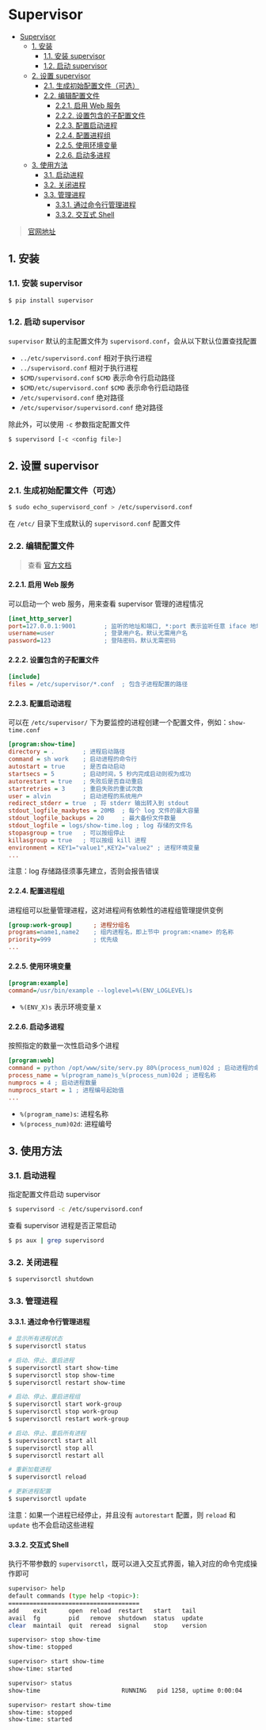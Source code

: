 # Supervisor

- [Supervisor](#supervisor)
  - [1. 安装](#1-安装)
    - [1.1. 安装 supervisor](#11-安装-supervisor)
    - [1.2. 启动 supervisor](#12-启动-supervisor)
  - [2. 设置 supervisor](#2-设置-supervisor)
    - [2.1. 生成初始配置文件（可选）](#21-生成初始配置文件可选)
    - [2.2. 编辑配置文件](#22-编辑配置文件)
      - [2.2.1. 启用 Web 服务](#221-启用-web-服务)
      - [2.2.2. 设置包含的子配置文件](#222-设置包含的子配置文件)
      - [2.2.3. 配置启动进程](#223-配置启动进程)
      - [2.2.4. 配置进程组](#224-配置进程组)
      - [2.2.5. 使用环境变量](#225-使用环境变量)
      - [2.2.6. 启动多进程](#226-启动多进程)
  - [3. 使用方法](#3-使用方法)
    - [3.1. 启动进程](#31-启动进程)
    - [3.2. 关闭进程](#32-关闭进程)
    - [3.3. 管理进程](#33-管理进程)
      - [3.3.1. 通过命令行管理进程](#331-通过命令行管理进程)
      - [3.3.2. 交互式 Shell](#332-交互式-shell)

> [官网地址](http://supervisord.org/)

## 1. 安装

### 1.1. 安装 supervisor

```bash
$ pip install supervisor
```

### 1.2. 启动 supervisor

`supervisor` 默认的主配置文件为 `supervisord.conf`，会从以下默认位置查找配置

- `../etc/supervisord.conf` 相对于执行进程
- `../supervisord.conf` 相对于执行进程
- `$CMD/supervisord.conf` `$CMD` 表示命令行启动路径
- `$CMD/etc/supervisord.conf` `$CMD` 表示命令行启动路径
- `/etc/supervisord.conf` 绝对路径
- `/etc/supervisor/supervisord.conf` 绝对路径

除此外，可以使用 `-c` 参数指定配置文件

```bash
$ supervisord [-c <config file>]
```

## 2. 设置 supervisor

### 2.1. 生成初始配置文件（可选）

```bash
$ sudo echo_supervisord_conf > /etc/supervisord.conf
```

在 `/etc/` 目录下生成默认的 `supervisord.conf` 配置文件

### 2.2. 编辑配置文件

> 查看 [官方文档](http://supervisord.org/configuration.html)

#### 2.2.1. 启用 Web 服务

可以启动一个 web 服务，用来查看 supervisor 管理的进程情况

```ini
[inet_http_server]
port=127.0.0.1:9001        ; 监听的地址和端口, *:port 表示监听任意 iface 地址
username=user              ; 登录用户名，默认无需用户名
password=123               ; 登陆密码，默认无需密码
```

#### 2.2.2. 设置包含的子配置文件

```ini
[include]
files = /etc/supervisor/*.conf  ; 包含子进程配置的路径
```

#### 2.2.3. 配置启动进程

可以在 `/etc/supervisor/` 下为要监控的进程创建一个配置文件，例如：`show-time.conf`

```ini
[program:show-time]
directory = .        ; 进程启动路径
command = sh work    ; 启动进程的命令行
autostart = true     ; 是否自动启动
startsecs = 5        ; 启动时间，5 秒内完成启动则视为成功
autorestart = true   ; 失败后是否自动重启
startretries = 3     ; 重启失败的重试次数
user = alvin         ; 启动进程的系统用户
redirect_stderr = true  ; 将 stderr 输出转入到 stdout
stdout_logfile_maxbytes = 20MB  ; 每个 log 文件的最大容量
stdout_logfile_backups = 20     ; 最大备份文件数量
stdout_logfile = logs/show-time.log ; log 存储的文件名
stopasgroup = true   ; 可以按组停止
killasgroup = true   ; 可以按组 kill 进程
environment = KEY1="value1",KEY2="value2" ; 进程环境变量
...
```

注意：log 存储路径须事先建立，否则会报告错误

#### 2.2.4. 配置进程组

进程组可以批量管理进程，这对进程间有依赖性的进程组管理提供变例

```ini
[group:work-group]      ; 进程分组名
programs=name1,name2    ; 组内进程名，即上节中 program:<name> 的名称
priority=999            ; 优先级
...
```

#### 2.2.5. 使用环境变量

```ini
[program:example]
command=/usr/bin/example --loglevel=%(ENV_LOGLEVEL)s
```

- `%(ENV_X)s` 表示环境变量 `X`

#### 2.2.6. 启动多进程

按照指定的数量一次性启动多个进程

```ini
[program:web]
command = python /opt/www/site/serv.py 80%(process_num)02d ; 启动进程的命令行
process_name = %(program_name)s_%(process_num)02d ; 进程名称
numprocs = 4 ; 启动进程数量
numprocs_start = 1 ; 进程编号起始值
...
```

- `%(program_name)s`: 进程名称
- `%(process_num)02d`: 进程编号

## 3. 使用方法

### 3.1. 启动进程

指定配置文件启动 supervisor

```bash
$ supervisord -c /etc/supervisord.conf
```

查看 supervisor 进程是否正常启动

```bash
$ ps aux | grep supervisord
```

### 3.2. 关闭进程

```bash
$ supervisorctl shutdown
```

### 3.3. 管理进程

#### 3.3.1. 通过命令行管理进程

```bash
# 显示所有进程状态
$ supervisorctl status

# 启动、停止、重启进程
$ supervisorctl start show-time
$ supervisorctl stop show-time
$ supervisorctl restart show-time

# 启动、停止、重启进程组
$ supervisorctl start work-group
$ supervisorctl stop work-group
$ supervisorctl restart work-group

# 启动、停止、重启所有进程
$ supervisorctl start all
$ supervisorctl stop all
$ supervisorctl restart all

# 重新加载进程
$ supervisorctl reload

# 更新进程配置
$ supervisorctl update
```

注意：如果一个进程已经停止，并且没有 `autorestart` 配置，则 `reload` 和 `update` 也不会启动这些进程

#### 3.3.2. 交互式 Shell

执行不带参数的 `supervisorctl`，既可以进入交互式界面，输入对应的命令完成操作即可

```bash
supervisor> help
default commands (type help <topic>):
=====================================
add    exit      open  reload  restart   start   tail
avail  fg        pid   remove  shutdown  status  update
clear  maintail  quit  reread  signal    stop    version

supervisor> stop show-time
show-time: stopped

supervisor> start show-time
show-time: started

supervisor> status
show-time                       RUNNING   pid 1258, uptime 0:00:04

supervisor> restart show-time
show-time: stopped
show-time: started
```
